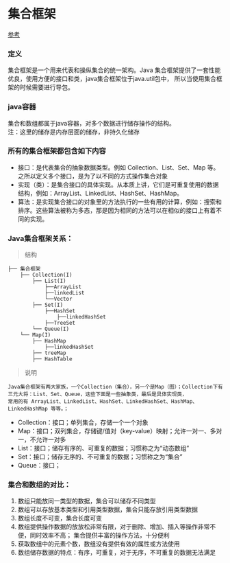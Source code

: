 # 集合框架 

[参考](https://blog.csdn.net/feiyanaffection/article/details/81394745)

### 定义
集合框架是一个用来代表和操纵集合的统一架构。Java 集合框架提供了一套性能优良，使用方便的接口和类，java集合框架位于java.util包中，
所以当使用集合框架的时候需要进行导包。

### java容器
集合和数组都属于java容器，对多个数据进行储存操作的结构。  
注：这里的储存是内存层面的储存，非持久化储存

### 所有的集合框架都包含如下内容
* 接口：是代表集合的抽象数据类型。例如 Collection、List、Set、Map 等。之所以定义多个接口，是为了以不同的方式操作集合对象
* 实现（类）：是集合接口的具体实现。从本质上讲，它们是可重复使用的数据结构，例如：ArrayList、LinkedList、HashSet、HashMap。
* 算法：是实现集合接口的对象里的方法执行的一些有用的计算，例如：搜索和排序。这些算法被称为多态，那是因为相同的方法可以在相似的接口上有着不同的实现。

### Java集合框架关系：
> 结构
```
├── 集合框架
    ├── Collection(I)
        ├── List(I)
            ├──ArrayList   
            ├──linkedList  
            └──Vector     
        ├── Set(I)
            ├──HashSet   
                ├──linkedHashSet   
            ├──TreeSet   
        └── Queue(I)
    └── Map(I)
        ├── HashMap
            ├──linkedHashSet   
        ├── treeMap    
        ├── HashTable
```
> 说明
    
    Java集合框架有两大家族，一个Collection（集合），另一个是Map（图）；Collection下有三元大将：List、Set、Queue，这些下面是一些抽象类，最后是具体实现类，
    常用的有 ArrayList、LinkedList、HashSet、LinkedHashSet、HashMap、LinkedHashMap 等等。；
    
* Collection：接口；单列集合，存储一个一个对象
* Map：接口；双列集合，存储键/值对（key-value）映射；允许一对一、多对一，不允许一对多
* List：接口；储存有序的、可重复的数据；习惯称之为“动态数组”
* Set：接口；储存无序的、不可重复的数据；习惯称之为“集合”
* Queue：接口；

### 集合和数组的对比：
1. 数组只能放同一类型的数据，集合可以储存不同类型
2. 数组可以存放基本类型和引用类型数据，集合只能存放引用类型数据
3. 数组长度不可变，集合长度可变
4. 数组提供操作数据的放放松非常有限，对于删除、增加、插入等操作非常不便，同时效率不高；
   集合提供丰富的操作方法，十分便利
5. 获取数组中的元素个数，数组没有提供有效的属性或方法使用
6. 数组储存数据的特点：有序，可重复，对于无序，不可重复的数据无法满足